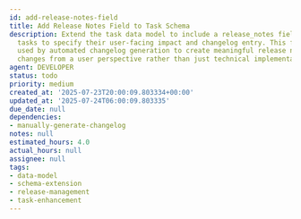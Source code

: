 ```yaml
---
id: add-release-notes-field
title: Add Release Notes Field to Task Schema
description: Extend the task data model to include a release_notes field that allows
  tasks to specify their user-facing impact and changelog entry. This field will be
  used by automated changelog generation to create meaningful release notes that communicate
  changes from a user perspective rather than just technical implementation details.
agent: DEVELOPER
status: todo
priority: medium
created_at: '2025-07-23T20:00:09.803334+00:00'
updated_at: '2025-07-24T06:00:09.803335'
due_date: null
dependencies:
- manually-generate-changelog
notes: null
estimated_hours: 4.0
actual_hours: null
assignee: null
tags:
- data-model
- schema-extension
- release-management
- task-enhancement
---
```


